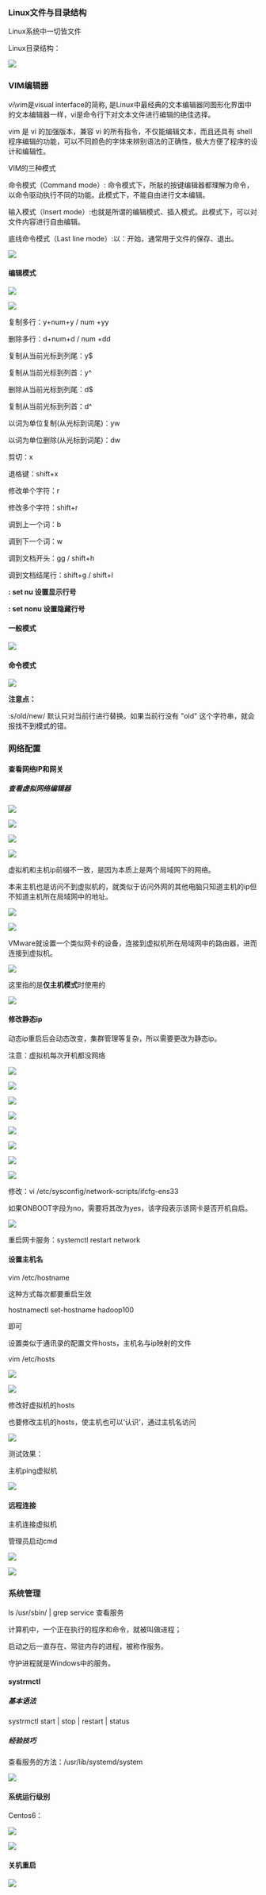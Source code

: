 ### Linux文件与目录结构
Linux系统中一切皆文件

Linux目录结构：

![](https://cdn.nlark.com/yuque/0/2025/png/47441741/1753103209101-a4e96a2e-c20d-4a01-ba9c-08cc149ba3e1.png)

### VIM编辑器
vi\vim是visual interface的简称, 是Linux中最经典的文本编辑器同图形化界面中的文本编辑器一样，vi是命令行下对文本文件进行编辑的绝佳选择。

vim 是 vi 的加强版本，兼容 vi 的所有指令，不仅能编辑文本，而且还具有 shell 程序编辑的功能，可以不同颜色的字体来辨别语法的正确性，极大方便了程序的设计和编辑性。

VIM的三种模式

命令模式（Command mode）: 命令模式下，所敲的按键编辑器都理解为命令，以命令驱动执行不同的功能。此模式下，不能自由进行文本编辑。

输入模式（Insert mode）:也就是所谓的编辑模式、插入模式。此模式下，可以对文件内容进行自由编辑。

底线命令模式（Last line mode）:以：开始，通常用于文件的保存、退出。

![](https://cdn.nlark.com/yuque/0/2025/png/47441741/1753105781401-67afeac3-f584-4199-ab0c-8b2b4b14d39e.png)

#### 编辑模式
![](https://cdn.nlark.com/yuque/0/2025/png/47441741/1753106085470-0748d941-fb99-4a63-906f-9ebb2f2d99d5.png)

![](https://cdn.nlark.com/yuque/0/2025/png/47441741/1753107454464-a733192f-c7a3-4a24-92ae-af2b07c2fc46.png)

复制多行：y+num+y / num +yy

删除多行：d+num+d / num +dd

复制从当前光标到列尾：y$

复制从当前光标到列首：y^

删除从当前光标到列尾：d$

复制从当前光标到列首：d^

以词为单位复制(从光标到词尾)：yw

以词为单位删除(从光标到词尾)：dw

剪切：x

退格键：shift+x

修改单个字符：r

修改多个字符：shift+r

调到上一个词：b

调到下一个词：w

调到文档开头：gg / shift+h

调到文档结尾行：shift+g / shift+l

**: set nu 设置显示行号**

**: set nonu 设置隐藏行号**

#### 一般模式
![](https://cdn.nlark.com/yuque/0/2025/png/47441741/1753145536410-e14d9950-3af2-47cd-9501-e82141ad0bdf.png)

#### 命令模式
![](https://cdn.nlark.com/yuque/0/2025/png/47441741/1753145923200-609bb979-6df9-4a30-9119-8cdf5b2a1bca.png)

**注意点：**

:s/old/new/ 默认只对当前行进行替换。如果当前行没有 "old" 这个字符串，就会报<font style="color:rgb(6, 7, 31);background-color:rgb(253, 253, 254);">找不到模式的</font>错。

### 网络配置
#### 查看网络IP和网关
##### 查看虚拟网络编辑器
![](https://cdn.nlark.com/yuque/0/2025/png/47441741/1753194975780-88c53d7c-7557-4525-af90-2fbc04127c3d.png)

![](https://cdn.nlark.com/yuque/0/2025/png/47441741/1753195177816-d1e92248-35ee-406b-bd84-6daec499be21.png)

 ![](https://cdn.nlark.com/yuque/0/2025/png/47441741/1753195236108-4b5364d8-b4e3-4b61-b015-dae887510520.png)

![](https://cdn.nlark.com/yuque/0/2025/png/47441741/1753195332040-1c2795ed-d46c-4c4b-b237-030aba112916.png)

虚拟机和主机ip前缀不一致，是因为本质上是两个局域网下的网络。

本来主机也是访问不到虚拟机的，就类似于访问外网的其他电脑只知道主机的ip但不知道主机所在局域网中的地址。

![](https://cdn.nlark.com/yuque/0/2025/png/47441741/1753195578949-b7187899-e3f7-432d-b01e-9f48d6ec6d31.png)

![](https://cdn.nlark.com/yuque/0/2025/png/47441741/1753195606875-f988730b-760d-4c9a-b89c-7b61a2adf330.png)

VMware就设置一个类似网卡的设备，连接到虚拟机所在局域网中的路由器，进而连接到虚拟机。

![](https://cdn.nlark.com/yuque/0/2025/png/47441741/1753195798732-b6246115-f484-440b-9d1b-8a3a48dbfa5a.png)

这里指的是**仅主机模式**时使用的

![](https://cdn.nlark.com/yuque/0/2025/png/47441741/1753195895634-1ddff920-a842-433e-b779-51e334fdad68.png)

#### 修改静态ip
动态ip重启后会动态改变，集群管理等复杂，所以需要更改为静态ip。



注意：虚拟机每次开机都没网络

![](https://cdn.nlark.com/yuque/0/2025/png/47441741/1753232879983-b0d95516-3ae6-49fb-a9e3-c86054f6c003.png)

![](https://cdn.nlark.com/yuque/0/2025/png/47441741/1753315377642-e4504448-4bc9-45e0-a275-6b347fb93c27.png)

![](https://cdn.nlark.com/yuque/0/2025/png/47441741/1753232905429-6c036d64-8838-46b9-bc7e-9b181939d2d9.png)

![](https://cdn.nlark.com/yuque/0/2025/png/47441741/1753232926317-608f52d1-b377-418d-864e-927f9276f8f6.png)

![](https://cdn.nlark.com/yuque/0/2025/png/47441741/1753315402274-10609087-9d09-4676-a99f-0a868a657071.png)

![](https://cdn.nlark.com/yuque/0/2025/png/47441741/1753233008397-6b643bff-7a41-468c-bbff-77a9258fe934.png)

![](https://cdn.nlark.com/yuque/0/2025/png/47441741/1753233037002-355b6cfd-b582-4a1d-bcf9-d035a6af5dfc.png)

![](https://cdn.nlark.com/yuque/0/2025/png/47441741/1753315452156-4df57bad-b7d1-41c2-828c-a9b7fd6bd89b.png)

修改：<font style="color:rgb(25, 27, 31);">vi /etc/sysconfig/network-scripts/ifcfg-ens33</font>

<font style="color:rgb(25, 27, 31);">如果ONBOOT字段为no，需要将其改为yes，该字段表示该网卡是否开机自启。</font>

![](https://cdn.nlark.com/yuque/0/2025/png/47441741/1753233702269-bcc1cc79-7494-4dc5-a5a4-e64720cffa8d.png)

<font style="color:rgb(25, 27, 31);">重启网卡服务：systemctl restart network</font>

#### 设置主机名
vim /etc/hostname

这种方式每次都要重启生效

hostnamectl set-hostname hadoop100

即可

设置类似于通讯录的配置文件hosts，主机名与ip映射的文件

vim /etc/hosts

![](https://cdn.nlark.com/yuque/0/2025/png/47441741/1753317614177-0b39135e-a289-41fc-a5b4-eeb05b044587.png)

![](https://cdn.nlark.com/yuque/0/2025/png/47441741/1753317775521-247981ce-89d8-4e4c-b0d9-0b51f11e775a.png)

修改好虚拟机的hosts

也要修改主机的hosts，使主机也可以‘认识’，通过主机名访问

![](https://cdn.nlark.com/yuque/0/2025/png/47441741/1753317938717-4e698863-dc9a-4bf4-9b44-15fa375cc4d7.png)

测试效果：

主机ping虚拟机

![](https://cdn.nlark.com/yuque/0/2025/png/47441741/1753317986831-8e5363f1-9199-4a1e-9d95-406f7d1bb675.png)

#### 远程连接
主机连接虚拟机

管理员启动cmd

![](https://cdn.nlark.com/yuque/0/2025/png/47441741/1753318351855-f8322a56-a741-4b63-9552-6b9fc6bb61af.png)

![](https://cdn.nlark.com/yuque/0/2025/png/47441741/1753318416147-4c5cc9a5-39fc-4aff-809d-edce8ecb4107.png)

### 系统管理
ls /usr/sbin/ | grep service   查看服务

计算机中，一个正在执行的程序和命令，就被叫做进程；

启动之后一直存在、常驻内存的进程，被称作服务。

守护进程就是Windows中的服务。

#### systrmctl
##### 基本语法
systrmctl start | stop | restart | status

##### 经验技巧
查看服务的方法：/usr/lib/systemd/system 

![](https://cdn.nlark.com/yuque/0/2025/png/47441741/1753585106324-65860129-0916-4cd9-adaf-61125b1b7ad5.png)

#### 系统运行级别
Centos6：

![](https://cdn.nlark.com/yuque/0/2025/png/47441741/1753585615860-37acafed-c03e-4334-809c-7e79f401bf93.png)

![](https://cdn.nlark.com/yuque/0/2025/png/47441741/1753585751127-1031b64b-ea74-4a72-9400-8ae028f9321f.png)

#### 关机重启
![](https://cdn.nlark.com/yuque/0/2025/png/47441741/1753586985325-98cae525-7a60-4a03-a521-c12b17e894a4.png)



